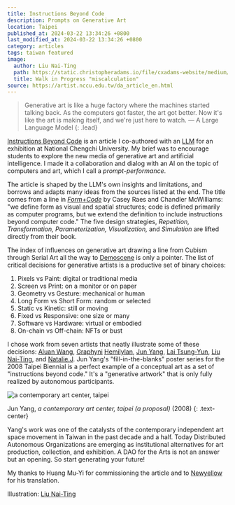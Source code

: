 ```yaml
---
title: Instructions Beyond Code
description: Prompts on Generative Art
location: Taipei
published_at: 2024-03-22 13:34:26 +0800
last_modified_at: 2024-03-22 13:34:26 +0800
category: articles
tags: taiwan featured
image:
  author: Liu Nai-Ting
  path: https://static.christopheradams.io/file/cxadams-website/medium/nextcloud/Photos/Pictures/2023/liunaiting-walkinprogress/Liu-Nai-Ting_2023_Walk-in-Progress_Miscalculation.jpg
  title: Walk in Progress "miscalculation"
source: https://artist.nccu.edu.tw/da_article_en.html
---
```


> Generative art is like a huge factory where the machines started talking
> back. As the computers got faster, the art got better. Now it's like the art is
> making itself, and we're just here to watch. — A Large Language Model
{: .lead}

[Instructions Beyond Code] is an article I co-authored with an [LLM] for an
exhibition at National Chengchi University. My brief was to encourage students
to explore the new media of generative art and artificial intelligence. I made
it a collaboration and dialog with an AI on the topic of computers and art,
which I call a *prompt-performance*.

The article is shaped by the LLM's own insights and limitations, and borrows and
adapts many ideas from the sources listed at the end. The title comes from a
line in *[Form+Code]* by Casey Raes and Chandler McWilliams: "we define form as
visual and spatial structures; code is defined primarily as computer programs,
but we extend the definition to include instructions beyond computer code." The
five design strategies, *Repetition, Transformation, Parameterization,
Visualization,* and *Simulation* are lifted directly from their book.

The index of influences on generative art drawing a line from Cubism through
Serial Art all the way to [Demoscene] is only a pointer. The list of critical
decisions for generative artists is a productive set of binary choices:

1. Pixels vs Paint: digital or traditional media
1. Screen vs Print: on a monitor or on paper
1. Geometry vs Gesture: mechanical or human
1. Long Form vs Short Form: random or selected
1. Static vs Kinetic: still or moving
1. Fixed vs Responsive: one size or many
1. Software vs Hardware: virtual or embodied
1. On-chain vs Off-chain: NFTs or bust

I chose work from seven artists that neatly illustrate some of these decisions:
[Aluan Wang], [Graphyni] [Hemilylan], [Jun Yang], [Lai Tsung-Yun], [Liu
Nai-Ting], and [Natalie.J]. Jun Yang's "fill-in-the-blanks" poster series for
the 2008 Taipei Biennial is a perfect example of a conceptual art as a set of
"instructions beyond code." It's a "generative artwork" that is only fully
realized by autonomous participants.

![a contemporary art center, taipei](https://static.christopheradams.io/file/cxadams-website/medium/nextcloud/Photos/Pictures/2008/acontemporary-artcentre-taipei/MG_9326_web.jpg)

Jun Yang, *a contemporary art center, taipei (a proposal)* (2008)
{: .text-center}

Yang's work was one of the catalysts of the contemporary independent art space
movement in Taiwan in the past decade and a half. Today Distributed Autonomous
Organizations are emerging as institutional alternatives for art production,
collection, and exhibition. A DAO for the Arts is not an answer but an
opening. So start generating your future!

My thanks to Huang Mu-Yi for commissioning the article and to [Newyellow] for
his translation.

Illustration: [Liu Nai-Ting][Walk In Progress]

[Instructions Beyond Code]: https://artist.nccu.edu.tw/da_article_en.html
[LLM]: https://en.wikipedia.org/wiki/Large_language_model
[Form+Code]: http://formandcode.com/contents
[Demoscene]: https://en.wikipedia.org/wiki/Demoscene
[Aluan Wang]: https://aluanwang.com/
[Graphyni]: https://twitter.com/graphyni_z
[Hemilylan]: https://twitter.com/hemilylan
[Jun Yang]: http://junyang.info/
[Lai Tsung-Yun]: https://twitter.com/lty_xyz
[Liu Nai-Ting]: https://twitter.com/s_r_r_z_
[Natalie.J]: https://chingwencheng.com/
[Newyellow]: https://twitter.com/newyellow2
[Walk In Progress]: https://matters.town/@eziraros/475744-%E9%97%9C%E6%96%BC-walk-in-progress-0-bafybeifz2j6tu3o4ms5jemzez2jfgnrfr5g2c2hbetjjhnqmolmhncejim?fbclid=IwAR1Y7uDnmhi-isgzcCDInvjKtAWgOz6g_0hyyDvv2qfR-Vp_7u0oSs85vpM
